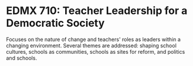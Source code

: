 # EDMX 710: Teacher Leadership for a Democratic Society

Focuses on the nature of change and teachers' roles as leaders within a changing environment. Several themes are addressed: shaping school cultures, schools as communities, schools as sites for reform, and politics and schools.